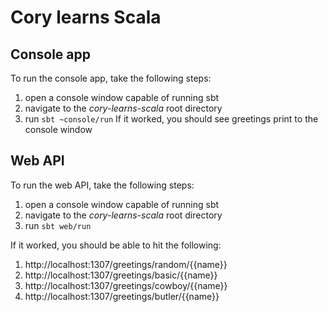 # Cory learns Scala

## Console app
To run the console app, take the following steps:
1. open a console window capable of running sbt
1. navigate to the _cory-learns-scala_ root directory
1. run ```sbt ~console/run```
If it worked, you should see greetings print to the console window

## Web API
To run the web API, take the following steps:
1. open a console window capable of running sbt
1. navigate to the _cory-learns-scala_ root directory
1. run ```sbt web/run```

If it worked, you should be able to hit the following:
1. http://localhost:1307/greetings/random/{{name}}
1. http://localhost:1307/greetings/basic/{{name}}
1. http://localhost:1307/greetings/cowboy/{{name}}
1. http://localhost:1307/greetings/butler/{{name}}